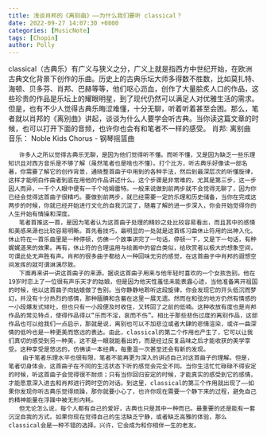 ```yaml
---
title: 浅谈肖邦的《离别曲》——为什么我们要听 classical？
date: 2022-09-27 14:07:30 +0800
categories: [MusicNote]
tags: [Chopin]
author: Polly
---
```







classical（古典乐）有广义与狭义之分，广义上就是指西方中世纪开始，在欧洲古典文化背景下创作的乐曲。历史上的古典乐坛大师多得数不胜数，比如莫扎特、海顿、贝多芬、肖邦、巴赫等等，他们呕心沥血，创作了大量脍炙人口的作品，这些珍贵的作品是乐坛上的耀眼明星，到了现代仍然可以满足人对优雅生活的需求。但是，也有不少人觉得古典乐晦涩难懂，十分无聊，听着听着甚至会困。那么，笔者就以肖邦的《离别曲》讲起，谈谈为什么人要学会听古典。当你读这篇文章的时候，也可以打开下面的音频，也许你也会有和笔者不一样的感受。
肖邦: 离别曲
音乐：
Noble Kids Chorus - 钢琴摇篮曲

       许多人之所以觉得古典乐无聊，是因为他们觉得听不懂。而听不懂，又是因为缺乏一些乐理知识且对西方音乐是不够了解（虽然笔者也是啥也不懂）。打个比方，听古典乐好像读一部名著，你需要了解它的创作背景，通晓整首曲子中用到的各种手法，然后到最深层次的听懂旋律，这样才能明白作曲者到底在用他的作品讲述什么。这个步骤是非常难的，尤其是第三步，这一步因人而异，一千个人眼中便有一千个哈姆雷特。一般来说做到前两步就不会觉得无聊了，因为你已经会觉得这首曲子很精巧。要做到前两步，就已经需要一定的乐理和历史储备，当你在完成这两步的时候，你就已经开始进行文化的自我沉淀了，随着了解的进一步深入，你会开始觉得你的人生开始有情操和深度。
       笔者首推这一首，是因为笔者认为这首曲子处理的精妙之处比较容易看出，而且其中的感情和美感来源也比较容易明晰。首先看技巧，最明显的一处就是这首练习曲休止符用的出神入化。休止符在一首乐曲里是一种停顿，仿佛一个故事讲完了一句话，停顿一下，又是下一句话，有种娓娓道来的效果。再有，休止符的合理运用与绘画中的留白类似，给欣赏者以极大的想象空间，可谓此处无声胜有声。肖邦的很多曲子都给人一种回味无穷的感觉，在这首曲子中肖邦的遐想空间发挥的就可谓淋漓尽致。
       下面再来讲一讲这首曲子的来源。据说这首曲子用来与他年轻时喜欢的一个女孩告别。他在19岁时恋上了一位很有声乐天才的姑娘，但是因为他天性羞怯未能表露心迹，当他准备离开祖国的时候，他以这首曲子向姑娘做了告别。当你静静地聆听这段旋律，你会发现它的开头低沉而梦幻，并没有十分热烈的感情，那种腼腆和含蓄在这里一展无遗。然而在和弦的地方仍然有情感的一小段爆发式倾吐，但也只有一小段便及时收住，又转回了之前的低喃。这种收放有度也是肖邦作品的常见特点，使得作品得以“乐而不淫，哀而不伤”。相比于那些悲伤过度的离别作品，这部作品也可以给我们一点启示，那就是说，离别也可以不加悲泣或者大肆的悲情渲染，或许一曲深情的低吟也是一种更美而悠远的表达。由此，classical的第二个作用也产生了，它可以让我们真切的感受到另一种美，这不是一眼就能看出的，而是经过反复品味之后才能收获的美学享受。这种享受是悠远的，仿佛读一本经典，每重温一次甚至还会有新的发现。
        由于笔者乐理水平也很有限，笔者不能再更为深入的讲述自己对这首曲子的理解。但是，笔者切身体会，这首曲子在不同的生活状态下听的感觉会完全不同。当你生活忙忙碌碌不得安定的时候，听这首曲子会觉得很不耐烦；只有当你回归安定的时候，才能真实的感受到它的感情，才能愿意深入进去和肖邦进行跨时空的对话。到这里，classical的第三个作用就出现了——如果你发现你听古典乐觉得烦躁，那你就要小心了，也许你现在需要一个静下来的过程，避免自己的精神能量在浮躁中被无形内耗。
       但无论怎么说，每个人都有自己的爱好，古典也只是其中一种而已。最重要的还是能有一套沉淀自我的方式。如果你现在觉得自己的生活缺乏宁静，或者缺乏高雅的体验，那么classical会是一种不错的选择。兴许，它会成为和你相伴一生的老友。




